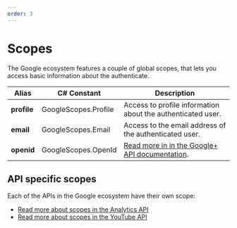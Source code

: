 ```yaml
---
order: 3
---
```


# Scopes

The Google ecosystem features a couple of global scopes, that lets you access basic information about the authenticate.

<table class="table list">
  <thead>
    <tr>
      <th>Alias</th>
      <th>C# Constant</th>
      <th>Description
    </tr>
  </thead>
  <tbody>
    <tr>
      <td><strong>profile</strong></td>
      <td>GoogleScopes.Profile </td>
      <td>Access to profile information about the authenticated user.</td>
    </tr>
    <tr>
      <td><strong>email</strong></td>
      <td>GoogleScopes.Email </td>
      <td>Access to the email address of the authenticated user.</td>
    </tr>
    <tr>
      <td><strong>openid</strong></td>
      <td>GoogleScopes.OpenId</td>
      <td>
        <a href="https://developers.google.com/+/api/oauth#openid" target="_blank">Read more in in the Google+ API documentation</a>.
      </td>
    </tr>
  </tbody>
</table>



## API specific scopes

Each of the APIs in the Google ecosystem have their own scope:

- [Read more about scopes in the Analytics API](https://packages.limbo.works/skybrud.social.google.analytics/docs/scope/)
- [Read more about scopes in the YouTube API](https://packages.limbo.works/skybrud.social.google.youtube/docs/scope/)